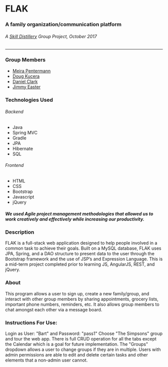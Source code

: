 # FLAK
### A family organization/communication platform
###### A [Skill Distillery](http://skilldistillery.com/) Group Project, October 2017
---
### Group Members
* [Meira Pentermann](https://github.com/Meira1427)
* [Doug Kucera](https://github.com/dougkucera)
* [Daniel Clark](https://github.com/dclarkasu)
* [Jimmy Easter](https://github.com/jmeaster1)

### Technologies Used
###### Backend
* Java
* Spring MVC
* Gradle
* JPA
* Hibernate
* SQL

###### Frontend
* HTML
* CSS
* Bootstrap
* Javascript
* jQuery

##### We used Agile project management methodologies that allowed us to work creatively and effectively while increasing our productivity.

### Description
FLAK is a full-stack web application designed to help people involved in a common task to achieve their goals. Built on a MySQL database, FLAK uses JPA, Spring, and a DAO structure to present data to the user through the Bootstrap framework and the use of JSP’s and Expression Language. This is a mid-term project completed prior to learning JS, AngularJS, REST, and jQuery.

### About
This program allows a user to sign up, create a new family/group, and interact with other group members by sharing appointments, grocery lists, important phone numbers, reminders, etc. It also allows group members to chat amongst each other via a message board.

### Instructions For Use:
Login as User: "Bart" and Password: "pass1"
Choose "The Simpsons" group and tour the web app.
There is full CRUD operation for all the tabs except the Calendar which is a goal for future implementation.
The "Groups" dropdown allows a user to change groups if they are in multiple.
Users with admin permissions are able to edit and delete certain tasks and other elements that a non-admin user cannot.

